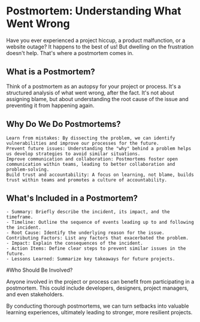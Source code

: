 # Postmortem: Understanding What Went Wrong

Have you ever experienced a project hiccup, a product malfunction, or a website outage? It happens to the best of us! But dwelling on the frustration doesn't help. That's where a postmortem comes in.

## What is a Postmortem?

Think of a postmortem as an autopsy for your project or process. It's a structured analysis of what went wrong, after the fact. It's not about assigning blame, but about understanding the root cause of the issue and preventing it from happening again.

## Why Do We Do Postmortems?

    Learn from mistakes: By dissecting the problem, we can identify vulnerabilities and improve our processes for the future.
    Prevent future issues: Understanding the "why" behind a problem helps us develop strategies to avoid similar situations.
    Improve communication and collaboration: Postmortems foster open communication within teams, leading to better collaboration and problem-solving.
    Build trust and accountability: A focus on learning, not blame, builds trust within teams and promotes a culture of accountability.

## What's Included in a Postmortem?

    - Summary: Briefly describe the incident, its impact, and the timeframe.
    - Timeline: Outline the sequence of events leading up to and following the incident.
    - Root Cause: Identify the underlying reason for the issue.
    Contributing Factors: List any factors that exacerbated the problem.
    - Impact: Explain the consequences of the incident.
    - Action Items: Define clear steps to prevent similar issues in the future.
    - Lessons Learned: Summarize key takeaways for future projects.

#Who Should Be Involved?

Anyone involved in the project or process can benefit from participating in a postmortem. This could include developers, designers, project managers, and even stakeholders.

By conducting thorough postmortems, we can turn setbacks into valuable learning experiences, ultimately leading to stronger, more resilient projects.
